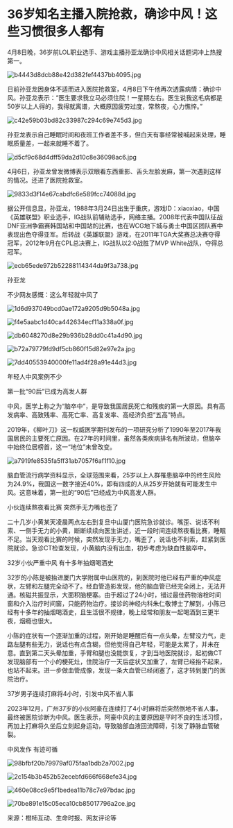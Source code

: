 # 36岁知名主播入院抢救，确诊中风！这些习惯很多人都有

4月8日晚，36岁前LOL职业选手、游戏主播孙亚龙确诊中风相关话题词冲上热搜第一。

![b4443d8dcb88e42d382fef4437bb4095.jpg](https://raw.githubusercontent.com/qqhsx/qqnews_image/main/2024/04/09/36岁知名主播入院抢救，确诊中风！这些习惯很多人都有/b4443d8dcb88e42d382fef4437bb4095.jpg)

日前孙亚龙因身体不适而进入医院抢救室，4月8日下午他再次透露病情：确诊中风。孙亚龙表示：“医生要求我立马必须住院！一星期左右。医生说我这毛病都是50岁以上人得的，我得就离谱，大概原因疲劳过度，常熬夜，心力憔悴。”

![c42e59b03bd82c33987c294c69e745d3.jpg](https://raw.githubusercontent.com/qqhsx/qqnews_image/main/2024/04/09/36岁知名主播入院抢救，确诊中风！这些习惯很多人都有/c42e59b03bd82c33987c294c69e745d3.jpg)

孙亚龙表示自己睡眠时间和夜班工作者差不多，但白天有事经常被喊起来处理，睡眠质量差，一起来就睡不着了。

![d5cf9c68d4dff59da2d10c8e36098ac6.jpg](https://raw.githubusercontent.com/qqhsx/qqnews_image/main/2024/04/09/36岁知名主播入院抢救，确诊中风！这些习惯很多人都有/d5cf9c68d4dff59da2d10c8e36098ac6.jpg)

4月6日，孙亚龙曾发微博表示双眼看东西重影、舌头左脸发麻，第一次遇到这样的情况。还进了医院抢救室。

![9833d3f14e67cabdfc6e589fcc74088d.jpg](https://raw.githubusercontent.com/qqhsx/qqnews_image/main/2024/04/09/36岁知名主播入院抢救，确诊中风！这些习惯很多人都有/9833d3f14e67cabdfc6e589fcc74088d.jpg)

据公开信息显，孙亚龙，1988年3月24日出生于重庆，游戏ID：xiaoxiao，中国《英雄联盟》职业选手，IG战队前辅助选手，网络主播。2008年代表中国队征战DNF亚洲争霸赛韩国站和中国站的比赛，也在WCG地下城与勇士中国区团队赛中表现出色夺得亚军。后转战《英雄联盟》游戏，在2011年TGA大奖赛总决赛夺得冠军，2012年9月在CPL总决赛上，IG战队以2:0战胜了MVP
White战队，夺得总冠军。

![ecb65ede972b52288114344da9f3a738.jpg](https://raw.githubusercontent.com/qqhsx/qqnews_image/main/2024/04/09/36岁知名主播入院抢救，确诊中风！这些习惯很多人都有/ecb65ede972b52288114344da9f3a738.jpg)

孙亚龙

不少网友感慨：这么年轻就中风了

![1d6d937049bcd0ae172a9205d9b5048a.jpg](https://raw.githubusercontent.com/qqhsx/qqnews_image/main/2024/04/09/36岁知名主播入院抢救，确诊中风！这些习惯很多人都有/1d6d937049bcd0ae172a9205d9b5048a.jpg)

![f4e5aabc1d40ca442634ecf11a338a0f.jpg](https://raw.githubusercontent.com/qqhsx/qqnews_image/main/2024/04/09/36岁知名主播入院抢救，确诊中风！这些习惯很多人都有/f4e5aabc1d40ca442634ecf11a338a0f.jpg)

![db6048270d8e29b936b28dd0c41a4d90.jpg](https://raw.githubusercontent.com/qqhsx/qqnews_image/main/2024/04/09/36岁知名主播入院抢救，确诊中风！这些习惯很多人都有/db6048270d8e29b936b28dd0c41a4d90.jpg)

![b72a79779fd9df5cb860f15d82e97e2a.jpg](https://raw.githubusercontent.com/qqhsx/qqnews_image/main/2024/04/09/36岁知名主播入院抢救，确诊中风！这些习惯很多人都有/b72a79779fd9df5cb860f15d82e97e2a.jpg)

![7dd40553940000fe11ad4f28a91e44d3.jpg](https://raw.githubusercontent.com/qqhsx/qqnews_image/main/2024/04/09/36岁知名主播入院抢救，确诊中风！这些习惯很多人都有/7dd40553940000fe11ad4f28a91e44d3.jpg)

年轻人中风案例不少

第一批“90后”已成为高发人群

中风，医学上称之为“脑卒中”，是导致我国居民死亡和残疾的第一大原因。具有高发病率、高致残率、高死亡率、高复发率、高经济负担“五高”特点。

2019年，《柳叶刀》这一权威医学期刊发布的一项研究分析了1990年至2017年我国居民的主要死亡原因。在27年的时间里，虽然各类疾病排名有所波动，但脑卒中始终位居榜首，这一“地位”未曾改变。

![a7919fe8535fa5ff31ab7057f6af1f10.jpg](https://raw.githubusercontent.com/qqhsx/qqnews_image/main/2024/04/09/36岁知名主播入院抢救，确诊中风！这些习惯很多人都有/a7919fe8535fa5ff31ab7057f6af1f10.jpg)

脑血管流行病学资料显示，全球范围来看，25岁以上人群罹患脑卒中的终生风险为24.9%，我国这一数字接近40%，即有四成的人从25岁开始就有可能发生中风。这意味着，第一批的“90后”已经成为中风高发人群。

小伙连续熬夜看比赛 突然手无力嘴也歪了

二十几岁小黄某天凌晨两点左右到复旦中山厦门医院急诊就诊。嘴歪、说话不利索、一侧手无力的小黄，断断续续向医生讲述，近一段时间连续熬夜看比赛，睡眠不足。当天观看比赛的时候，突然发现手无力，嘴歪了，说话也不利索，赶紧到医院就诊。急诊CT检查发现，小黄脑内没有出血，初步考虑为缺血性脑卒中。

32岁小伙严重中风 有十多年抽烟喝酒史

32岁的小陈是被抬进厦门大学附属中山医院的，到医院时他已经有严重的中风症状，左臂和左腿完全动不了。经血管造影发现，他的脑血管已经完全闭上，无法开通。核磁共振显示，大面积脑梗塞。由于超过了24小时，错过最佳药物溶栓时间窗和介入治疗时间窗，只能药物治疗。接诊的神经内科朱仁敬博士了解到，小陈已经有十多年的抽烟喝酒史，且生活很不规律，晚上经常和朋友一起喝酒到三更半夜，烟瘾也很大。

小陈的症状有一个逐渐加重的过程，刚开始是睡醒后有一点头晕，左臂没力气，走路左腿有些无力，说话也有点含糊，但他觉得自己年轻，可能是太累了，并未在意。直到第二天头晕加重，手臂和腿也没能恢复，才到当地医院就诊，起初做CT发现脑部有一个小的梗死灶，住院治疗一天后症状又加重了，左臂已经抬不起来，也站不起来。进一步做血管成像，发现一条大血管已经闭塞了，这才转到厦门的医院治疗。

37岁男子连续打麻将4小时，引发中风不省人事

2023年12月，广州37岁的小伙阿豪在连续打了4小时麻将后突然倒地不省人事，最终被医院诊断为中风。医生表示，阿豪中风的主要原因是平时不良的生活习惯，再加上打麻将久坐后立刻起身运动，导致脑部血液回流障碍，引发了静脉血管破裂。

中风发作 有迹可循

![98bfbf20b79979af075faa1bdb2a7002.jpg](https://raw.githubusercontent.com/qqhsx/qqnews_image/main/2024/04/09/36岁知名主播入院抢救，确诊中风！这些习惯很多人都有/98bfbf20b79979af075faa1bdb2a7002.jpg)

![2c154b3b452b52ecebfd666f668efe34.jpg](https://raw.githubusercontent.com/qqhsx/qqnews_image/main/2024/04/09/36岁知名主播入院抢救，确诊中风！这些习惯很多人都有/2c154b3b452b52ecebfd666f668efe34.jpg)

![460e08cc9e5f1bedea11b78c7e97bdac.jpg](https://raw.githubusercontent.com/qqhsx/qqnews_image/main/2024/04/09/36岁知名主播入院抢救，确诊中风！这些习惯很多人都有/460e08cc9e5f1bedea11b78c7e97bdac.jpg)

![70be891e15c05eca10cb85017796a2ce.jpg](https://raw.githubusercontent.com/qqhsx/qqnews_image/main/2024/04/09/36岁知名主播入院抢救，确诊中风！这些习惯很多人都有/70be891e15c05eca10cb85017796a2ce.jpg)

来源：橙柿互动、生命时报、网友评论等

